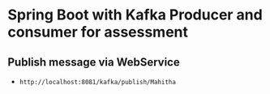 # Spring Boot with Kafka Producer and consumer for assessment 

## Publish message via WebService
- `http://localhost:8081/kafka/publish/Mahitha`

